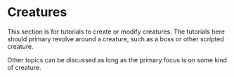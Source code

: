 # Creatures

This section is for tutorials to create or modify creatures. The tutorials here should primary revolve around a creature, such as a boss or other scripted creature. 

Other topics can be discussed as long as the primary focus is on some kind of creature.